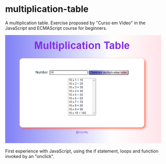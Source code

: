 # multiplication-table
 A multiplication table. Exercise proposed by "Curso em Vídeo" in the JavaScript and ECMAScript course for beginners.

 ![](Multiplication-Table-Image.png)
 
 First experience with JavaScript, using the if statement, loops and function invoked by an "onclick".

